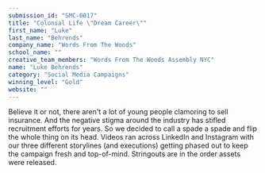 ```yaml
---
submission_id: "SMC-0017"
title: "Colonial Life \"Dream Career\""
first_name: "Luke"
last_name: "Behrends"
company_name: "Words From The Woods"
school_name: ""
creative_team_members: "Words From The Woods Assembly NYC"
name: "Luke Behrends"
category: "Social Media Campaigns"
winning_level: "Gold"
website: ""
---
```


Believe it or not, there aren't a lot of young people clamoring to sell insurance. And the negative stigma around the industry has stifled recruitment efforts for years. So we decided to call a spade a spade and flip the whole thing on its head. Videos ran across LinkedIn and Instagram with our three different storylines (and executions) getting phased out to keep the campaign fresh and top-of-mind. Stringouts are in the order assets were released.
